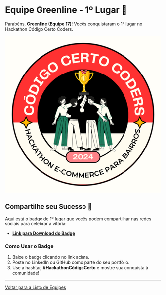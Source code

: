 # Equipe Greenline - 1º Lugar 🏅

Parabéns, **Greenline (Equipe 17)**! Vocês conquistaram o 1º lugar no Hackathon Código Certo Coders.

![Badge 1º Lugar](./1-lugar-badge.png)

## Compartilhe seu Sucesso 🎉

Aqui está o badge de 1º lugar que vocês podem compartilhar nas redes sociais para celebrar a vitória:

- **[Link para Download do Badge](./1-lugar-badge.png)**

### Como Usar o Badge

1. Baixe o badge clicando no link acima.
2. Poste no LinkedIn ou GitHub como parte do seu portfólio.
3. Use a hashtag **#HackathonCódigoCerto** e mostre sua conquista à comunidade!

---

[Voltar para a Lista de Equipes](./README.md)
